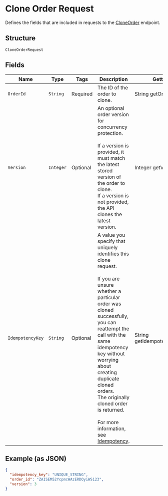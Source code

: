 
# Clone Order Request

Defines the fields that are included in requests to the
[CloneOrder](/doc/api/orders.md#clone-order) endpoint.

## Structure

`CloneOrderRequest`

## Fields

| Name | Type | Tags | Description | Getter |
|  --- | --- | --- | --- | --- |
| `OrderId` | `String` | Required | The ID of the order to clone. | String getOrderId() |
| `Version` | `Integer` | Optional | An optional order version for concurrency protection.<br><br>If a version is provided, it must match the latest stored version of the order to clone.<br>If a version is not provided, the API clones the latest version. | Integer getVersion() |
| `IdempotencyKey` | `String` | Optional | A value you specify that uniquely identifies this clone request.<br><br>If you are unsure whether a particular order was cloned successfully,<br>you can reattempt the call with the same idempotency key without<br>worrying about creating duplicate cloned orders.<br>The originally cloned order is returned.<br><br>For more information, see [Idempotency](https://developer.squareup.com/docs/basics/api101/idempotency). | String getIdempotencyKey() |

## Example (as JSON)

```json
{
  "idempotency_key": "UNIQUE_STRING",
  "order_id": "ZAISEM52YcpmcWAzERDOyiWS123",
  "version": 3
}
```

